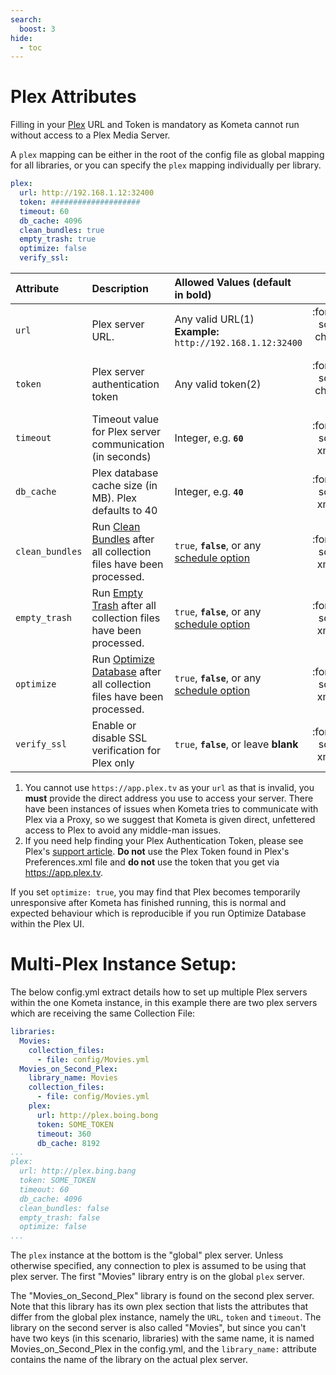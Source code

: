 ```yaml
---
search:
  boost: 3
hide:
  - toc
---
```

# Plex Attributes

Filling in your [Plex](https://www.plex.tv/) URL and Token is mandatory as Kometa cannot run without access to a Plex Media Server.

A `plex` mapping can be either in the root of the config file as global mapping for all libraries, or you can specify the `plex` mapping individually per library.

```yaml title="config.yml Plex sample"
plex:
  url: http://192.168.1.12:32400
  token: ####################
  timeout: 60
  db_cache: 4096
  clean_bundles: true
  empty_trash: true
  optimize: false
  verify_ssl:
```

<div class="annotate" markdown>

| Attribute          | Description                                                                                                                               | Allowed Values (default in **bold**)                                      |                   Required                   |
|:-------------------|:------------------------------------------------------------------------------------------------------------------------------------------|:--------------------------------------------------------------------------|:--------------------------------------------:|
| `url`              | Plex server URL.                                                                                                                          | Any valid URL(1)<br><strong>Example:</strong> `http://192.168.1.12:32400` |  :fontawesome-solid-circle-check:{ .green }  |
| `token`            | Plex server authentication token                                                                                                          | Any valid token(2)                                                        |  :fontawesome-solid-circle-check:{ .green }  |
| `timeout`          | Timeout value for Plex server communication (in seconds)                                                                                  | Integer, e.g. **`60`**                                                    |   :fontawesome-solid-circle-xmark:{ .red }   |
| `db_cache`         | Plex database cache size (in MB). Plex defaults to 40                                                                                     | Integer, e.g. **`40`**                                                    |   :fontawesome-solid-circle-xmark:{ .red }   |
| `clean_bundles`    | Run [Clean Bundles](https://support.plex.tv/articles/226836308-help/) after all collection files have been processed.                     | `true`, **`false`**, or any [schedule option](schedule.md)                |   :fontawesome-solid-circle-xmark:{ .red }   |
| `empty_trash`      | Run [Empty Trash](https://support.plex.tv/articles/200289326-emptying-library-trash/) after all collection files have been processed.     | `true`, **`false`**, or any [schedule option](schedule.md)                |   :fontawesome-solid-circle-xmark:{ .red }   |
| `optimize`         | Run [Optimize Database](https://support.plex.tv/articles/226836308-help/) after all collection files have been processed.                 | `true`, **`false`**, or any [schedule option](schedule.md)                | :fontawesome-solid-circle-xmark:{ .red }     | 
| `verify_ssl`       | Enable or disable SSL verification for Plex only                                                                                          | `true`, **`false`**, or leave **blank**                                   |   :fontawesome-solid-circle-xmark:{ .red }   |

</div>

1.  You cannot use `https://app.plex.tv` as your `url` as that is invalid, you **must** provide the direct address you use to access your server.  There have been instances of issues when Kometa tries to communicate with Plex via a Proxy, so we suggest that Kometa is given direct, unfettered access to Plex to avoid any middle-man issues.
2.  If you need help finding your Plex Authentication Token, please see Plex's [support article](https://support.plex.tv/articles/204059436-finding-an-authentication-token-x-plex-token/). **Do not** use the Plex Token found in Plex's Preferences.xml file and **do not** use the token that you get via https://app.plex.tv.

If you set `optimize: true`, you may find that Plex becomes temporarily unresponsive after Kometa has finished running,  this is normal and expected behaviour which is reproducible if you run Optimize Database within the Plex UI.

# Multi-Plex Instance Setup:

The below config.yml extract details how to set up multiple Plex servers within the one Kometa instance, in this example there are two plex servers which are receiving the same Collection File:

```yaml title="config.yml multi-Plex instances"
libraries:
  Movies:
    collection_files:
      - file: config/Movies.yml
  Movies_on_Second_Plex:
    library_name: Movies
    collection_files:
      - file: config/Movies.yml
    plex:
      url: http://plex.boing.bong
      token: SOME_TOKEN
      timeout: 360
      db_cache: 8192
...
plex:
  url: http://plex.bing.bang
  token: SOME_TOKEN
  timeout: 60
  db_cache: 4096
  clean_bundles: false
  empty_trash: false
  optimize: false
...
```

The `plex` instance at the bottom is the "global" plex server. Unless otherwise specified, any connection to plex is 
assumed to be using that plex server. The first "Movies" library entry is on the global `plex` server.

The "Movies_on_Second_Plex" library is found on the second plex server. Note that this library has its own plex section that lists the attributes that differ from the global plex instance, 
namely the `URL`, `token` and `timeout`. The library on the second server is also called "Movies", but since you can't have two keys (in this scenario, libraries) with the same name, 
it is named Movies_on_Second_Plex in the config.yml, and the `library_name:` attribute contains the name of the library on the actual plex server.


